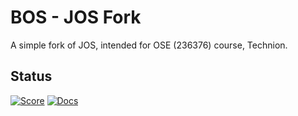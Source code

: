 # BOS - JOS Fork
A simple fork of JOS, intended for OSE (236376) course, Technion.

## Status
[![Score](https://img.shields.io/badge/Tests%20score-75%2F105-DDCC00.svg)]() [![Docs](https://img.shields.io/badge/Docs%20Completed-0%25-red.svg)]()
